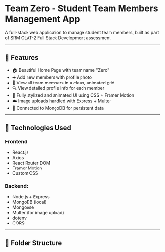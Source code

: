 # Team Zero - Student Team Members Management App

A full-stack web application to manage student team members, built as part of SRM CLAT-2 Full Stack Development assessment.

---

## 🚀 Features

- 🏠 Beautiful Home Page with team name "Zero"
- ➕ Add new members with profile photo
- 👥 View all team members in a clean, animated grid
- 🔍 View detailed profile info for each member
- 🎨 Fully stylized and animated UI using CSS + Framer Motion
- ☁️ Image uploads handled with Express + Multer
- 🔄 Connected to MongoDB for persistent data

---

## 🧰 Technologies Used

### Frontend:
- React.js
- Axios
- React Router DOM
- Framer Motion
- Custom CSS

### Backend:
- Node.js + Express
- MongoDB (local)
- Mongoose
- Multer (for image upload)
- dotenv
- CORS

---

## 📁 Folder Structure

